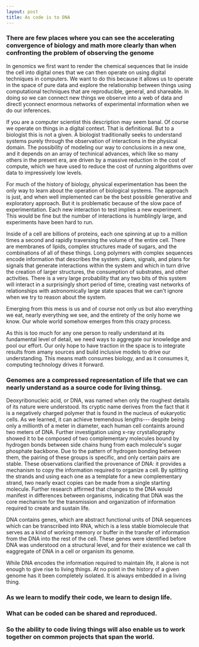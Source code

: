 ```yaml
---
layout: post
title: As code is to DNA
---
```


### There are few places where you can see the accelerating convergence of biology and math more clearly than when confronting the problem of observing the genome

In genomics we first want to render the chemical sequences that lie inside the cell into digital ones that we can then operate on using digital techniques in computers.
We want to do this because it allows us to operate in the space of pure data and explore the relationship between things using computational techniques that are reproducible, general, and shareable.
In doing so we can connect new things we observe into a web of data and directl yconnect enormous networks of experimental information when we do our inferences.

If you are a computer scientist this description may seem banal. Of course we operate on things in a digital context. That is definitional.
But to a biologist this is not a given. A biologist traditionally seeks to understand systems purely through the observation of interactions in the physical domain. The possibility of modeling our way to conclusions in a new one, and it depends on an array of techinical advances, which like so many others in the present era, are driven by a massive reduction in the cost of compute, which we have used to reduce the cost of running algorithms over data to impressively low levels.

For much of the history of biology, physical experimentation has been the only way to learn about the operation of biological systems. The approach is just, and when well implemented can be the best possible generative and exploratory approach. But it is problematic because of the slow pace of experimentation. Each new interaction to test implies a new experiment. This would be fine but the number of interactions is humblingly large, and experiments have been hard to run.

Inside of a cell are billions of proteins, each one spinning at up to a million times a second and rapidly traversing the volume of the entire cell. There are membranes of lipids, complex structures made of sugars, and the combinations of all of these things. Long polymers with complex sequences encode information that describes the system: plans, signals, and plans for signals that generate interactions within the system and which in turn drive the creation of larger structures, the consumption of substrates, and other activities. There is a very large probability that any two bits of this system will interact in a surprisingly short period of time, creating vast networks of relationships with astronomically large state spaces that we can't ignore when we try to reason about the system.

Emerging from this mess is us and of course not only us but also everything we eat, nearly everything we see, and the entirety of the only home we know. Our whole world somehow emerges from this crazy process.

As this is too much for any one person to really understand at its fundamental level of detail, we need ways to aggregate our knowledge and pool our effort.
Our only hope to have traction in the space is to integrate results from amany sources and build inclusive models to drive our understanding.
This means math consumes biology, and as it consumes it, computing technology drives it forward.

### Genomes are a compressed representation of life that we can nearly understand as a source code for living thinsg.

Deoxyribonucleic acid, or DNA, was named when only the roughest details of its nature were understood. Its cryptic name derives from the fact that it is a negatively charged polymer that is found in the nucleus of eukaryotic cells. As we learned, it can achieve tremendous lengths--- despite being only a millionth of a meter in diameter, each human cell containts around two meters of DNA. Further investigation using x-ray crystallography showed it to be composed of two complementary molecules bound by hydrogen bonds between side chains hung from each molecule's sugar phosphate backbone. Due to the pattern of hydrogen bonding between them, the pairing of these groups is specific, and only certain pairs are stable. These observations clarified the provenance of DNA: it provides a mechanism to copy the information required to organize a cell. By splitting the strands and using each one as a template for a new complementary strand, two nearly exact copies can be made from a single starting molecule. Further research affirmed that changes to the DNA would manifest in differences between organisms, indicating that DNA was the core mechanism for the transmission and organization of information required to create and sustain life.

DNA contains genes, which are abstract functional units of DNA sequences which can be transcribed into RNA, which is a less stable biomolecule that serves as a kind of working memory or buffer in the transfer of information from the DNA into the rest of the cell. These genes were identified before DNA was understood on a structural level, and for their existence we call th eaggregate of DNA in a cell or organism its genome.

While DNA encodes the information required to maintain life, it alone is not enough to give rise to living things. At no point in the history of a given genome has it been completely isolated. It is always embedded in a living thing.

### As we learn to modify their code, we learn to design life.

### What can be coded can be shared and reproduced.

### So the ability to code living things will also enable us to work together on common projects that span the world.
